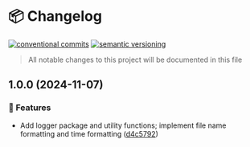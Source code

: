# 📦 Changelog 
[![conventional commits](https://img.shields.io/badge/conventional%20commits-1.0.0-yellow.svg)](https://conventionalcommits.org)
[![semantic versioning](https://img.shields.io/badge/semantic%20versioning-2.0.0-green.svg)](https://semver.org)
> All notable changes to this project will be documented in this file

## 1.0.0 (2024-11-07)

### 🍕 Features

* Add logger package and utility functions; implement file name formatting and time formatting ([d4c5792](https://github.com/ZanzyTHEbar/go-basetools/commit/d4c5792065edbb6111019ada13266724be3111b8))
